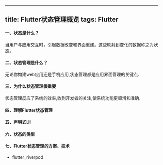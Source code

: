 ---
title: Flutter状态管理概览
tags: Flutter
-------------

#### 一、状态是什么？

当用户与应用交互时，引起数据改变和界面重建。这些映射到变化的数据称之为状态。

#### 二、状态管理是什么？

无论你构建web应用还是手机应用,状态管理都是应用界面管理的关键点.


#### 三、为什么状态管理很重要
状态管理反应了系统的效率,收到开发者的关注,使系统功能更顺滑和准确.




#### 四、理解Flutter状态管理

#### 五、声明式UI


#### 六、状态的类型

#### 七、Flutter状态管理的方案、技术
+ flutter_riverpod


[](https://medium.com/dhiwise/7-things-you-need-to-know-about-flutter-state-management-42f840ef022e)